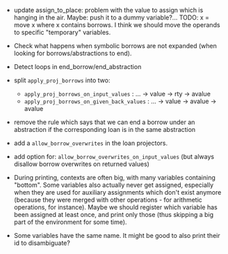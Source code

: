 * update assign_to_place: problem with the value to assign which is hanging in
  the air.
  Maybe: push it to a dummy variable?...
  TODO: x = move x where x contains borrows.
  I think we should move the operands to specific "temporary" variables.

* Check what happens when symbolic borrows are not expanded (when looking for
  borrows/abstractions to end).

* Detect loops in end_borrow/end_abstraction

* split `apply_proj_borrows` into two:
  * `apply_proj_borrows_on_input_values` : ... -> value -> rty -> avalue
  * `apply_proj_borrows_on_given_back_values` : ... -> value -> avalue -> avalue

* remove the rule which says that we can end a borrow under an abstraction if
  the corresponding loan is in the same abstraction

* add a `allow_borrow_overwrites` in the loan projectors.

* add option for: `allow_borrow_overwrites_on_input_values`
  (but always disallow borrow overwrites on returned values)

* During printing, contexts are often big, with many variables containing "bottom".
  Some variables also actually never get assigned, especially when they are used
  for auxiliary assignments which don't exist anymore (because they were merged
  with other operations - for arithmetic operations, for instance).
  Maybe we should register which variable has been assigned at least once, and
  print only those (thus skipping a big part of the environment for some time).

* Some variables have the same name. It might be good to also print their id
  to disambiguate?
